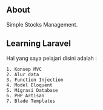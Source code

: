 ## About

Simple Stocks Management.

## Learning Laravel

Hal yang saya pelajari disini adalah :

    1. Konsep MVC
    2. Alur data
    3. Function Injection
    4. Model Eloquent
    5. Migrasi Database
    6. PHP Artisan
    7. Blade Templates

